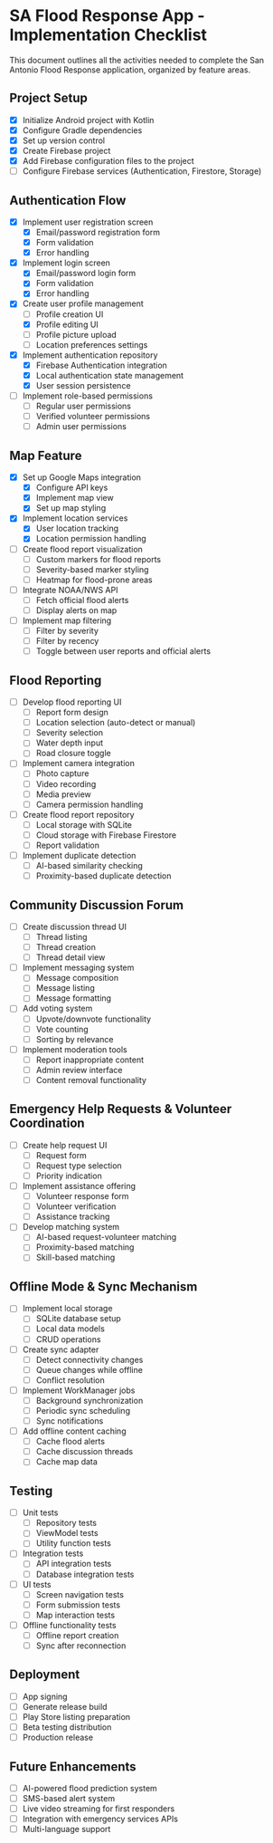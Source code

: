 # SA Flood Response App - Implementation Checklist

This document outlines all the activities needed to complete the San Antonio Flood Response application, organized by feature areas.

## Project Setup

- [x] Initialize Android project with Kotlin
- [x] Configure Gradle dependencies
- [x] Set up version control
- [x] Create Firebase project
- [x] Add Firebase configuration files to the project
- [ ] Configure Firebase services (Authentication, Firestore, Storage)

## Authentication Flow

- [x] Implement user registration screen
  - [x] Email/password registration form
  - [x] Form validation
  - [x] Error handling
- [x] Implement login screen
  - [x] Email/password login form
  - [x] Form validation
  - [x] Error handling
- [x] Create user profile management
  - [ ] Profile creation UI
  - [x] Profile editing UI
  - [ ] Profile picture upload
  - [ ] Location preferences settings
- [x] Implement authentication repository
  - [x] Firebase Authentication integration
  - [x] Local authentication state management
  - [x] User session persistence
- [ ] Implement role-based permissions
  - [ ] Regular user permissions
  - [ ] Verified volunteer permissions
  - [ ] Admin user permissions

## Map Feature

- [x] Set up Google Maps integration
  - [x] Configure API keys
  - [x] Implement map view
  - [x] Set up map styling
- [x] Implement location services
  - [x] User location tracking
  - [x] Location permission handling
- [ ] Create flood report visualization
  - [ ] Custom markers for flood reports
  - [ ] Severity-based marker styling
  - [ ] Heatmap for flood-prone areas
- [ ] Integrate NOAA/NWS API
  - [ ] Fetch official flood alerts
  - [ ] Display alerts on map
- [ ] Implement map filtering
  - [ ] Filter by severity
  - [ ] Filter by recency
  - [ ] Toggle between user reports and official alerts

## Flood Reporting

- [ ] Develop flood reporting UI
  - [ ] Report form design
  - [ ] Location selection (auto-detect or manual)
  - [ ] Severity selection
  - [ ] Water depth input
  - [ ] Road closure toggle
- [ ] Implement camera integration
  - [ ] Photo capture
  - [ ] Video recording
  - [ ] Media preview
  - [ ] Camera permission handling
- [ ] Create flood report repository
  - [ ] Local storage with SQLite
  - [ ] Cloud storage with Firebase Firestore
  - [ ] Report validation
- [ ] Implement duplicate detection
  - [ ] AI-based similarity checking
  - [ ] Proximity-based duplicate detection

## Community Discussion Forum

- [ ] Create discussion thread UI
  - [ ] Thread listing
  - [ ] Thread creation
  - [ ] Thread detail view
- [ ] Implement messaging system
  - [ ] Message composition
  - [ ] Message listing
  - [ ] Message formatting
- [ ] Add voting system
  - [ ] Upvote/downvote functionality
  - [ ] Vote counting
  - [ ] Sorting by relevance
- [ ] Implement moderation tools
  - [ ] Report inappropriate content
  - [ ] Admin review interface
  - [ ] Content removal functionality

## Emergency Help Requests & Volunteer Coordination

- [ ] Create help request UI
  - [ ] Request form
  - [ ] Request type selection
  - [ ] Priority indication
- [ ] Implement assistance offering
  - [ ] Volunteer response form
  - [ ] Volunteer verification
  - [ ] Assistance tracking
- [ ] Develop matching system
  - [ ] AI-based request-volunteer matching
  - [ ] Proximity-based matching
  - [ ] Skill-based matching

## Offline Mode & Sync Mechanism

- [ ] Implement local storage
  - [ ] SQLite database setup
  - [ ] Local data models
  - [ ] CRUD operations
- [ ] Create sync adapter
  - [ ] Detect connectivity changes
  - [ ] Queue changes while offline
  - [ ] Conflict resolution
- [ ] Implement WorkManager jobs
  - [ ] Background synchronization
  - [ ] Periodic sync scheduling
  - [ ] Sync notifications
- [ ] Add offline content caching
  - [ ] Cache flood alerts
  - [ ] Cache discussion threads
  - [ ] Cache map data

## Testing

- [ ] Unit tests
  - [ ] Repository tests
  - [ ] ViewModel tests
  - [ ] Utility function tests
- [ ] Integration tests
  - [ ] API integration tests
  - [ ] Database integration tests
- [ ] UI tests
  - [ ] Screen navigation tests
  - [ ] Form submission tests
  - [ ] Map interaction tests
- [ ] Offline functionality tests
  - [ ] Offline report creation
  - [ ] Sync after reconnection

## Deployment

- [ ] App signing
- [ ] Generate release build
- [ ] Play Store listing preparation
- [ ] Beta testing distribution
- [ ] Production release

## Future Enhancements

- [ ] AI-powered flood prediction system
- [ ] SMS-based alert system
- [ ] Live video streaming for first responders
- [ ] Integration with emergency services APIs
- [ ] Multi-language support